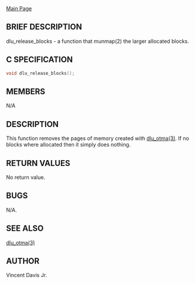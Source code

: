 <a href="https://easyip2023.github.io/lucurious-docs/" class="button">Main Page</a>

## BRIEF DESCRIPTION

dlu_release_blocks - a function that munmap(2) the larger allocated blocks.

## C SPECIFICATION

```c
void dlu_release_blocks();
```

## MEMBERS

N/A

## DESCRIPTION

This function removes the pages of memory created with [dlu_otma(3)](https://easyip2023.github.io/lucurious-docs/api/utils/dlu_otma).
If no blocks where allocated then it simply does nothing.

## RETURN VALUES

No return value.

## BUGS

N/A.

## SEE ALSO

[dlu_otma(3)](https://easyip2023.github.io/lucurious-docs/api/utils/dlu_otma)

## AUTHOR

Vincent Davis Jr.